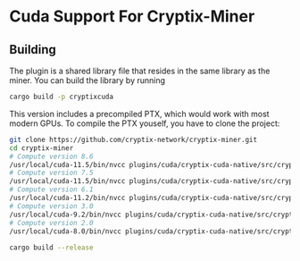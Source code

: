 # Cuda Support For Cryptix-Miner

## Building

The plugin is a shared library file that resides in the same library as the miner. 
You can build the library by running
```sh
cargo build -p cryptixcuda
```

This version includes a precompiled PTX, which would work with most modern GPUs. To compile the PTX youself,
you have to clone the project:

```sh
git clone https://github.com/cryptix-network/cryptix-miner.git
cd cryptix-miner
# Compute version 8.6
/usr/local/cuda-11.5/bin/nvcc plugins/cuda/cryptix-cuda-native/src/cryptix-cuda.cu -std=c++11 -O3 --restrict --ptx --gpu-architecture=compute_86 --gpu-code=sm_86 -o plugins/cuda/resources/cryptix-cuda-sm86.ptx -Xptxas -O3 -Xcompiler -O3
# Compute version 7.5
/usr/local/cuda-11.5/bin/nvcc plugins/cuda/cryptix-cuda-native/src/cryptix-cuda.cu -std=c++11 -O3 --restrict --ptx --gpu-architecture=compute_75 --gpu-code=sm_75 -o plugins/cuda/resources/cryptix-cuda-sm75.ptx -Xptxas -O3 -Xcompiler -O3
# Compute version 6.1
/usr/local/cuda-11.2/bin/nvcc plugins/cuda/cryptix-cuda-native/src/cryptix-cuda.cu -std=c++11 -O3 --restrict --ptx --gpu-architecture=compute_61 --gpu-code=sm_61 -o plugins/cuda/resources/cryptix-cuda-sm61.ptx -Xptxas -O3 -Xcompiler -O3
# Compute version 3.0
/usr/local/cuda-9.2/bin/nvcc plugins/cuda/cryptix-cuda-native/src/cryptix-cuda.cu -ccbin=gcc-7 -std=c++11 -O3 --restrict --ptx --gpu-architecture=compute_30 --gpu-code=sm_30 -o plugins/cuda/resources/cryptix-cuda-sm30.ptx
# Compute version 2.0
/usr/local/cuda-8.0/bin/nvcc plugins/cuda/cryptix-cuda-native/src/cryptix-cuda.cu -ccbin=gcc-5 -std=c++11 -O3 --restrict --ptx --gpu-architecture=compute_20 --gpu-code=sm_20 -o plugins/cuda/resources/cryptix-cuda-sm20.ptx
 
cargo build --release
```
